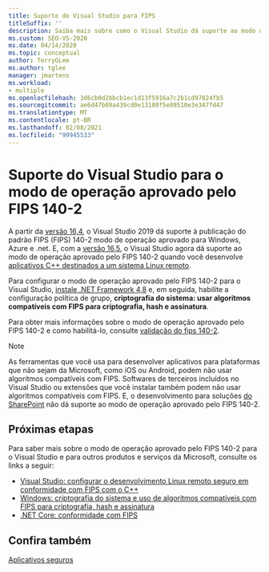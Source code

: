 ```yaml
---
title: Suporte do Visual Studio para FIPS
titleSuffix: ''
description: Saiba mais sobre como o Visual Studio dá suporte ao modo de operação aprovado do padrão FIPS publication 140-2 para Windows, Azure e .NET.
ms.custom: SEO-VS-2020
ms.date: 04/14/2020
ms.topic: conceptual
author: TerryGLee
ms.author: tglee
manager: jmartens
ms.workload:
- multiple
ms.openlocfilehash: 3d6cb0d2bbcb1ec1d13f5916a7c2b1cd97824fb5
ms.sourcegitcommit: ae6d47b09a439cd0e13180f5e89510e3e347fd47
ms.translationtype: MT
ms.contentlocale: pt-BR
ms.lasthandoff: 02/08/2021
ms.locfileid: "99945533"
---
```

# <a name="visual-studio-support-for-the-fips-140-2-approved-mode-of-operation"></a>Suporte do Visual Studio para o modo de operação aprovado pelo FIPS 140-2

A partir da [versão 16,4](/visualstudio/releases/2019/release-notes-v16.4/), o Visual Studio 2019 dá suporte à publicação do padrão FIPS (FIPS) 140-2 modo de operação aprovado para Windows, Azure e .net. E, com a [versão 16,5](/visualstudio/releases/2019/release-notes-archive-v16.5), o Visual Studio agora dá suporte ao modo de operação aprovado pelo FIPS 140-2 quando você desenvolve [aplicativos C++ destinados a um sistema Linux remoto](/cpp/linux/set-up-fips-compliant-secure-remote-linux-development/).

Para configurar o modo de operação aprovado pelo FIPS 140-2 para o Visual Studio, [instale .NET Framework 4,8](https://dotnet.microsoft.com/download/dotnet-framework/net48) e, em seguida, habilite a configuração política de grupo, **criptografia do sistema: usar algoritmos compatíveis com FIPS para criptografia, hash e assinatura**.

Para obter mais informações sobre o modo de operação aprovado pelo FIPS 140-2 e como habilitá-lo, consulte [validação do fips 140-2](/windows/security/threat-protection/fips-140-validation/).

> [!NOTE]
> As ferramentas que você usa para desenvolver aplicativos para plataformas que não sejam da Microsoft, como iOS ou Android, podem não usar algoritmos compatíveis com FIPS. Softwares de terceiros incluídos no Visual Studio ou extensões que você instalar também podem não usar algoritmos compatíveis com FIPS. E, o desenvolvimento para soluções [do SharePoint](/sharepoint/security-for-sharepoint-server/federal-information-processing-standard-security-standards/) não dá suporte ao modo de operação aprovado pelo FIPS 140-2.

## <a name="next-steps"></a>Próximas etapas

Para saber mais sobre o modo de operação aprovado pelo FIPS 140-2 para o Visual Studio e para outros produtos e serviços da Microsoft, consulte os links a seguir:

- [Visual Studio: configurar o desenvolvimento Linux remoto seguro em conformidade com FIPS com o C++](/cpp/linux/set-up-fips-compliant-secure-remote-linux-development/)
- [Windows: criptografia do sistema e uso de algoritmos compatíveis com FIPS para criptografia, hash e assinatura](/windows/security/threat-protection/security-policy-settings/system-cryptography-use-fips-compliant-algorithms-for-encryption-hashing-and-signing)
- [.NET Core: conformidade com FIPS](/dotnet/standard/security/fips-compliance/)

## <a name="see-also"></a>Confira também

[Aplicativos seguros](securing-applications.md)